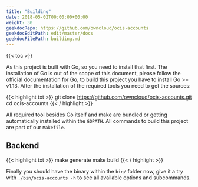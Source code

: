 ```yaml
---
title: "Building"
date: 2018-05-02T00:00:00+00:00
weight: 30
geekdocRepo: https://github.com/owncloud/ocis-accounts
geekdocEditPath: edit/master/docs
geekdocFilePath: building.md
---
```


{{< toc >}}

As this project is built with Go, so you need to install that first. The installation of Go is out of the scope of this document, please follow the official documentation for [Go](https://golang.org/doc/install), to build this project you have to install Go >= v1.13. After the installation of the required tools you need to get the sources:

{{< highlight txt >}}
git clone https://github.com/owncloud/ocis-accounts.git
cd ocis-accounts
{{< / highlight >}}

All required tool besides Go itself and make are bundled or getting automatically installed within the `GOPATH`. All commands to build this project are part of our `Makefile`.

## Backend

{{< highlight txt >}}
make generate
make build
{{< / highlight >}}

Finally you should have the binary within the `bin/` folder now, give it a try with `./bin/ocis-accounts -h` to see all available options and subcommands.
